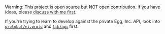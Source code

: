 Warning: This project is open source but NOT open contribution. If you have ideas, please [discuss with me first](https://wasmegg.netlify.app/#/contact).

If you're trying to learn to develop against the private Egg, Inc. API, look into [`protobuf/ei.proto`](protobuf/ei.proto) and [`lib/api`](lib/api) first.
